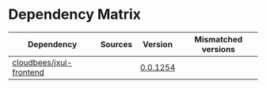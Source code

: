 # Dependency Matrix

Dependency | Sources | Version | Mismatched versions
---------- | ------- | ------- | -------------------
[cloudbees/jxui-frontend](https://github.com/cloudbees/jxui-frontend) |  | [0.0.1254](https://github.com/cloudbees/jxui-frontend/releases/tag/v0.0.1254) | 
